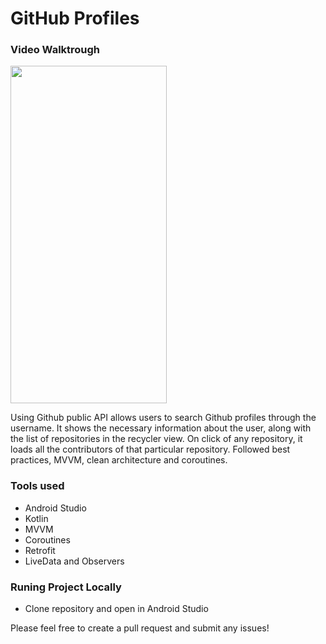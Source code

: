 # GitHub Profiles

### Video Walktrough

<img src="https://github.com/vishal-sengar-dtu/Github_Profiles/blob/master/github.gif" width="250" height="540"/>


Using Github public API allows users to search Github profiles through the username.
It shows the necessary information about the user, along with the list of repositories in the recycler view. 
On click of any repository, it loads all the contributors of that particular repository.
Followed best practices, MVVM, clean architecture and coroutines.

### Tools used

- Android Studio
- Kotlin
- MVVM
- Coroutines
- Retrofit
- LiveData and Observers

### Runing Project Locally

- Clone repository and open in Android Studio

Please feel free to create a pull request and submit any issues!
